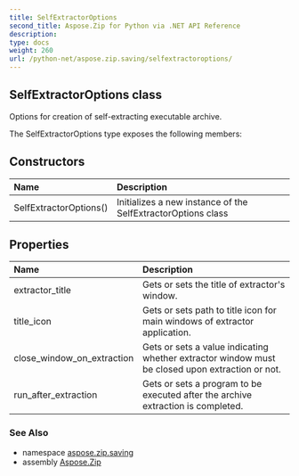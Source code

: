 ```yaml
---
title: SelfExtractorOptions
second_title: Aspose.Zip for Python via .NET API Reference
description: 
type: docs
weight: 260
url: /python-net/aspose.zip.saving/selfextractoroptions/
---
```


## SelfExtractorOptions class

Options for creation of self-extracting executable archive.

The SelfExtractorOptions type exposes the following members:
## Constructors
| Name | Description |
| :- | :- |
|SelfExtractorOptions()|Initializes a new instance of the SelfExtractorOptions class|
## Properties
| Name | Description |
| :- | :- |
|extractor_title|Gets or sets the title of extractor's window.|
|title_icon|Gets or sets path to title icon for main windows of extractor application.|
|close_window_on_extraction|Gets or sets a value indicating whether extractor window must be closed upon extraction or not.|
|run_after_extraction|Gets or sets a program to be executed after the archive extraction is completed.|

### See Also

* namespace [aspose.zip.saving](/zip/python-net/aspose.zip.saving/)
* assembly [Aspose.Zip](/zip/python-net/)

